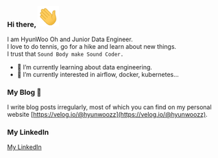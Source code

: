 ### Hi there, <img src="https://raw.githubusercontent.com/ABSphreak/ABSphreak/master/gifs/Hi.gif" width="50px"></h2>

 I am HyunWoo Oh and  Junior Data Engineer.   
 I love to do tennis, go for a hike and learn about new things.  
 I trust that `Sound Body make Sound Coder.`


- 🌱 I’m currently learning about data engineering.
- 🤔 I’m currently interested in airflow, docker, kubernetes...


### My Blog 🌱

I write blog posts irregularly, most of which you can find on my personal website [https://velog.io/@hyunwoozz](https://velog.io/@hyunwoozz).

### My LinkedIn
[My LinkedIn](https://www.linkedin.com/in/hyunwoo-oh-22005a242/)


<!--
**HyunWooZZ/HyunWooZZ** is a ✨ _special_ ✨ repository because its `README.md` (this file) appears on your GitHub profile.

Here are some ideas to get you started:

- 🔭 I’m currently working on ...
- 🌱 I’m currently learning ...
- 👯 I’m looking to collaborate on ...
- 🤔 I’m looking for help with ...
- 💬 Ask me about ...
- 📫 How to reach me: ...
- 😄 Pronouns: ...
- ⚡ Fun fact: ...
-->
